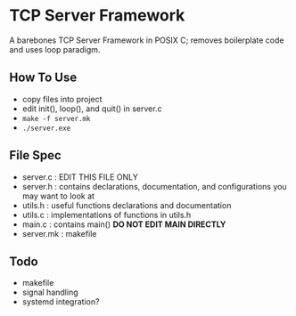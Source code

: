 # TCP Server Framework

A barebones TCP Server Framework in POSIX C; removes boilerplate code and uses loop paradigm.

## How To Use
 - copy files into project
 - edit init(), loop(), and quit() in server.c
 - `make -f server.mk`
 - `./server.exe`

## File Spec
 - server.c : EDIT THIS FILE ONLY
 - server.h : contains declarations, documentation, and configurations you may want to look at
 - utils.h : useful functions declarations and documentation
 - utils.c : implementations of functions in utils.h
 - main.c : contains main() **DO NOT EDIT MAIN DIRECTLY**
 - server.mk : makefile 

## Todo
 - makefile
 - signal handling
 - systemd integration?
